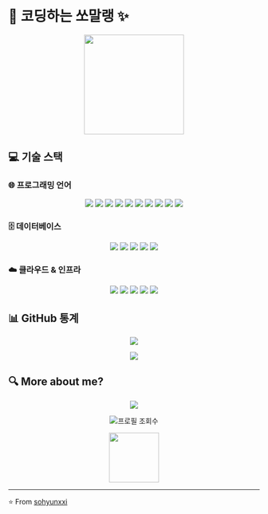 # 👋 코딩하는 쏘말랭 ✨

<p align="center">
  <img src="https://media.giphy.com/media/heIX5HfWgEYlW/giphy.gif" width="200" />
</p>

## 💻 기술 스택

### 🌐 프로그래밍 언어
<p align="center"> <img src="https://img.shields.io/badge/Python-3776AB?style=for-the-badge&logo=python&logoColor=white" /> <img src="https://img.shields.io/badge/C-00599C?style=for-the-badge&logo=c&logoColor=white" /> <img src="https://img.shields.io/badge/C%2B%2B-00599C?style=for-the-badge&logo=c%2B%2B&logoColor=white" /> <img src="https://img.shields.io/badge/Java-ED8B00?style=for-the-badge&logo=openjdk&logoColor=white" /> <img src="https://img.shields.io/badge/JavaScript-F7DF1E?style=for-the-badge&logo=javascript&logoColor=black" /> <img src="https://img.shields.io/badge/Node.js-339933?style=for-the-badge&logo=node.js&logoColor=white" /> <img src="https://img.shields.io/badge/HTML5-E44D26?style=for-the-badge&logo=html5&logoColor=white" /> <img src="https://img.shields.io/badge/CSS3-1572B6?style=for-the-badge&logo=css3&logoColor=white" /> <img src="https://img.shields.io/badge/PowerShell-5391FE?style=for-the-badge&logo=powershell&logoColor=white" /> <img src="https://img.shields.io/badge/Assembly-6E4C13?style=for-the-badge&logoColor=white" /> </p>

### 🗄️ 데이터베이스
<p align="center"> <img src="https://img.shields.io/badge/MongoDB-47A248?style=for-the-badge&logo=mongodb&logoColor=white" /> <img src="https://img.shields.io/badge/MySQL-4479A1?style=for-the-badge&logo=mysql&logoColor=white" /> <img src="https://img.shields.io/badge/PostgreSQL-336791?style=for-the-badge&logo=postgresql&logoColor=white" /> <img src="https://img.shields.io/badge/Redis-DC382D?style=for-the-badge&logo=redis&logoColor=white" /> <img src="https://img.shields.io/badge/MariaDB-003545?style=for-the-badge&logo=mariadb&logoColor=white" /> </p>

### ☁️ 클라우드 & 인프라
<p align="center"> <img src="https://img.shields.io/badge/AWS-FF9900?style=for-the-badge&logo=amazonaws&logoColor=white" /> <img src="https://img.shields.io/badge/EC2-FF8F00?style=for-the-badge&logo=amazon-ec2&logoColor=white" /> <img src="https://img.shields.io/badge/S3-569A31?style=for-the-badge&logo=amazon-s3&logoColor=white" /> <img src="https://img.shields.io/badge/RDS-527FFF?style=for-the-badge&logo=amazon-rds&logoColor=white" /> <img src="https://img.shields.io/badge/Linux-FCC624?style=for-the-badge&logo=linux&logoColor=black" /> </p>

## 📊 GitHub 통계

<p align="center">
  <img src="https://github-readme-stats.vercel.app/api?username=sohyunxxi&show_icons=true&theme=radical" />
</p>

<p align="center">
  <img src="https://github-readme-stats.vercel.app/api/top-langs/?username=sohyunxxi&layout=compact&theme=radical" />
</p>

## 🔍 More about me?

<p align="center">
  <a href="mailto:dlthgus15780@gmail.com">
    <img src="https://img.shields.io/badge/Email-D14836?style=for-the-badge&logo=gmail&logoColor=white" />
  </a>
</p>

<p align="center">
  <img src="https://komarev.com/ghpvc/?username=sohyunxxi" alt="프로필 조회수" />
</p>

<p align="center">
  <img src="https://media.giphy.com/media/LmNwrBhejkK9EFP504/giphy.gif" width="100" />
</p>

---
⭐️ From [sohyunxxi](https://github.com/sohyunxxi)
